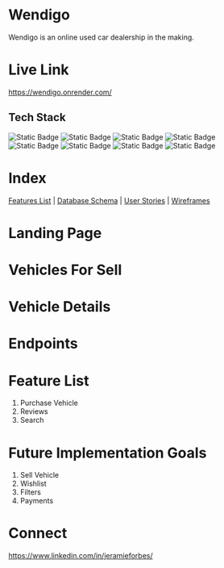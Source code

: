 # Wendigo

Wendigo is an online used car dealership in the making.

# Live Link

https://wendigo.onrender.com/

## Tech Stack

![Static Badge](https://img.shields.io/badge/PYTHON-%233776AB?style=for-the-badge&logo=python&labelColor=black)
![Static Badge](https://img.shields.io/badge/FLASK-%23000000?style=for-the-badge&logo=FLASK&labelColor=black)
![Static Badge](https://img.shields.io/badge/JAVASCRIPT-%23F7DF1E?style=for-the-badge&logo=javascript&labelColor=black)
![Static Badge](https://img.shields.io/badge/REACT-%2361DAFB?style=for-the-badge&logo=react&labelColor=black)
![Static Badge](https://img.shields.io/badge/REDUX-%23764ABC?style=for-the-badge&logo=REDUX&labelColor=black)
![Static Badge](https://img.shields.io/badge/CSS-%231572B6?style=for-the-badge&logo=CSS3&labelColor=black)
![Static Badge](https://img.shields.io/badge/POSTGRES-%234169E1?style=for-the-badge&logo=POSTGRESQL&labelColor=black)
![Static Badge](https://img.shields.io/badge/SQLALCHEMY-%23D71F00?style=for-the-badge&logo=sqlalchemy&labelColor=black)

# Index

[Features List](https://github.com/jeramief/wendigo/wiki/Feature-List) | [Database Schema](https://github.com/jeramief/wendigo/wiki/Database-Schema) | [User Stories](https://github.com/jeramief/wendigo/wiki/User-Stories) | [Wireframes](https://github.com/jeramief/wendigo/wiki/User-Stories)

# Landing Page

# Vehicles For Sell

# Vehicle Details

# Endpoints

# Feature List

1. Purchase Vehicle
2. Reviews
3. Search

# Future Implementation Goals

1. Sell Vehicle
2. Wishlist
3. Filters
4. Payments

# Connect

https://www.linkedin.com/in/jeramieforbes/
